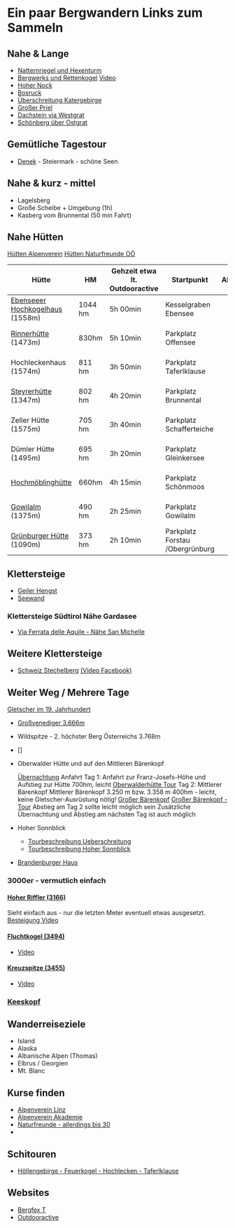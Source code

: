 # Ein paar Bergwandern Links zum Sammeln

## Nahe & Lange

* [Natternriegel und Hexenturm](https://manfredsberge.blogspot.com/2015/08/natterriegel-2065m-hexenturm-2172m.html)
* [Bergwerks und Rettenkogel](https://www.bergsteigen.com/touren/klettersteig/bergwerkskogel-rettenkogel-klettersteig/) [Video](https://youtu.be/XjhpnShGUyw)
* [Hoher Nock](https://www.bergfex.at/sommer/oberoesterreich/touren/wanderung/6700,hoher-nock/)
* [Bosruck](https://www.bergfex.at/sommer/oberoesterreich/touren/wanderung/6824,bosruck--grenzberg-mit-drei-gipfelkreuzen/)
* [Überschreitung Katergebirge](http://www.alpintouren.com/de/touren/wandern/tourbeschreibung/tourdaten_18859.html)
* [Großer Priel](https://www.bergsteigen.com/touren/klettersteig/priel-klettersteig/)
* [Dachstein via Westgrat](https://www.bergsteigen.com/touren/klettersteig/dachstein-westgrat/)
* [Schönberg über Ostgrat](https://www.bergfex.at/sommer/oberoesterreich/touren/wanderung/1199626,grosser-schoenberg-wildenkogel/)

## Gemütliche Tagestour

* [Denek](https://www.alpenvereinaktiv.com/de/r/273541715?utm_source=unknown&utm_medium=social&utm_campaign=user-shared-social-content) - Steiermark -  schöne Seen

## Nahe & kurz - mittel

* Lagelsberg
* Große Scheibe + Umgebung (1h)
* Kasberg vom Brunnental (50 min Fahrt)

## Nahe Hütten

[Hütten Alpenverein](https://www.alpenverein.at/huetten/finder.php)
[Hütten Naturfreunde OÖ](https://www.naturfreunde-huetten.at/oberoesterreich/)

| Hütte                                                                                                                                                 | HM      | Gehzeit etwa lt. Outdooractive | Startpunkt                      | Alternativen | Anfahrt Knoten Linz | Betriebszeiten          | Summe    |
| ----------------------------------------------------------------------------------------------------------------------------------------------------- | ------- | ------------------------------ | ------------------------------- | ------------ | ------------------- | ----------------------- | -------- |
| [Ebenseeer Hochkogelhaus](https://ebensee.naturfreunde.at/ueber-uns/hochkogelhaus/) (1558m)                                                           | 1044 hm | 5h 00min                       | Kesselgraben Ebensee            |              | 1h 02min / 85km     | 25.5.2025-15.9.2025     | 6h 02min |
| [Rinnerhütte](https://www.bergwelten.com/h/rinnerhuette) (1473m)                                                                                      | 830hm   | 5h 10min                       | Parkplatz Offensee              |              | 1h 06min / 89km     |                         | 6h 16min |
| Hochleckenhaus  (1574m)                                                                                                                               | 811 hm  | 3h 50min                       | Parkplatz Taferlklause          |              | 0h 51min / 74km     |                         | 4h 41min |
| [Steyrerhütte](https://steyrerhuette.naturfreunde.at/)   (1347m)                                                                                      | 802 hm  | 4h 20min                       | Parkplatz Brunnental            |              | 0h 50min / 67km     |                         | 5h 10min |
| Zeller Hütte (1575m)                                                                                                                                  | 705 hm  | 3h 40min                       | Parkplatz Schafferteiche        |              | 1h 01min / 81km     |                         | 4h 41min |
| Dümler Hütte  (1495m)                                                                                                                                 | 695 hm  | 3h 20min                       | Parkplatz Gleinkersee           |              | 1h 01min / 82km     |                         | 4h 21min |
| [Hochmöblinghütte](1683m)                                                                                                                             | 660hm   | 4h 15min                       | Parkplatz Schönmoos             |              | 1h 22min / 112km    |                         | 5h 37min |
| [Gowilalm](http://www.gowilalm.at/) (1375m)                                                                                                           | 490 hm  | 2h 25min                       | Parkplatz Gowilalm              |              | 1h 12min / 89km     | 1.Mai 2024- 1.Nov 2024  | 3h 27min |
| [Grünburger Hütte](https://www.gruenburgerhuette.or.at/index.php/anstiege-und-wanderrouten/13-anstieg-vom-rodatal-ueber-die-messerer-gscheid) (1090m) | 373 hm  | 2h 10min                       | Parkplatz Forstau /Obergrünburg |              | 0h 44min / 43km     | im Winter am Wochenende | 2h 54min |

## Klettersteige

* [Geiler Hengst](https://www.bergsteigen.com/touren/klettersteig/klettersteig-geiler-hengst-kampermauer/)
* [Seewand](https://www.bergsteigen.com/touren/klettersteig/seewand-klettersteig/)

### Klettersteige Südtirol Nähe Gardasee

* [Via Ferrata delle Aquile - Nähe San Michelle](https://www.via-ferrata.de/klettersteige/topo/via-ferrata-delle-aquile-klettersteig-paganella?fbclid=IwAR0Z_NmTZSmqWwDtrzeoRHhbPXMFCbH57ld-uw3xJ1T9Od14hD8HBBzptkQ)

## Weitere Klettersteige

* [Schweiz Stechelberg](https://www.bergsteigen.com/touren/klettersteig/klettersteig-muerren-gimmelwald/) [(Video Facebook)](https://www.facebook.com/watch/?v=1007564176314746)

## Weiter Weg / Mehrere Tage

[Gletscher im 19. Jahrhundert](https://maps.arcanum.com/de/map/europe-19century-thirdsurvey/?layers=160%2C166&bbox=1391306.4289971164%2C5948491.592211519%2C1440226.1270996293%2C5967237.773398458)

* [Großvenediger 3.666m](https://wels.naturfreunde.at/events/angebot/grossvenediger-3-666-m/)
* Wildspitze - 2. höchster Berg Österreichs 3.768m
* []
* Oberwalder Hütte und auf den Mittleren Bärenkopf

    [Übernachtung](http://www.alpenverein.at/oberwalderhuette/)
    Anfahrt
    Tag 1: Anfahrt zur Franz-Josefs-Höhe und Aufstieg zur Hütte
        700hm, leicht
        [Oberwalderhütte Tour](https://www.alpenvereinaktiv.com/de/tour/auf-die-oberwalderhuette-von-der-franz-josefs-hoehe/8569711/)
    Tag 2: Mittlerer Bärenkopf
        Mittlerer Bärenkopf 3.250 m bzw. 3.358 m
        400hm - leicht, keine Gletscher-Ausrüstung nötig!
        [Großer Bärenkopf](https://de.wikipedia.org/wiki/Gro%C3%9Fer_B%C3%A4renkopf_(Glocknergruppe))
        [Großer Bärenkopf - Tour](https://www.alpenvereinaktiv.com/de/tour/auf-den-mittleren-baerenkopf-von-der-oberwalderhuette/10725056/)
    Abstieg am Tag 2 sollte leicht möglich sein
    Zusätzliche Übernachtung und Abstieg am nächsten Tag ist auch möglich
* Hoher Sonnblick
  * [Tourbeschreibung Ueberschreitung](https://www.hdsports.org/bergwandern/hoher-sonnblick-goldzechkopf-hocharn-ueberschreitung)
  * [Tourbeschreibung Hoher Sonnblick](https://berghasen.com/2018/08/28/hoher-sonnblick-bergtour-rauris/)
* [Brandenburger Haus](https://www.brandenburgerhaus.at/die-hutte)

### 3000er - vermutlich einfach

#### [Hoher Riffler (3166)](https://www.openstreetmap.org/search?query=Pettneu#map=16/47.1082/10.3571)

Sieht einfach aus - nur die letzten Meter eventuell etwas ausgesetzt.
[Besteigung Video](https://www.youtube.com/watch?v=LTP5Nku3M8g)

#### [Fluchtkogel (3494)](https://www.openstreetmap.org/node/256041690#map=16/46.8539/10.7963&layers=P)

* [Video](https://www.youtube.com/watch?v=nXfhrfV6M9Y)

#### [Kreuzspitze (3455)](https://www.openstreetmap.org/node/256041690#map=16/46.8124/10.8709&layers=P)

* [Video](https://www.youtube.com/watch?v=fAjPu72zHPE)

### [Keeskopf](https://www.youtube.com/watch?v=YomgWXqVaLE)

## Wanderreiseziele

* Island
* Alaska
* Albanische Alpen (Thomas)
* Elbrus / Georgien
* Mt. Blanc

## Kurse finden

* [Alpenverein Linz]()
* [Alpenverein Akademie]()
* [Naturfreunde - allerdings bis 30](https://akademie.naturfreunde.at/events/angebot/hochalpin-camp/)
* []()

## Schitouren

* [Höllengebirge - Feuerkogel - Hochlecken - Taferlklause](https://www.outdooractive.com/de/route/skitour/salzkammergut-berge/hoellengebirgsueberquerung-vom-feuerkogel-zum-hochlecken/9448699/#dmdtab=oax-tab5)

## Websites

* [Bergfex T](https://tiles.bergfex.at/styles/bergfex-osm/#13.9/47.27725/13.75833)
* [Outdooractive](https://www.outdooractive.com/de/routeplanner/)
